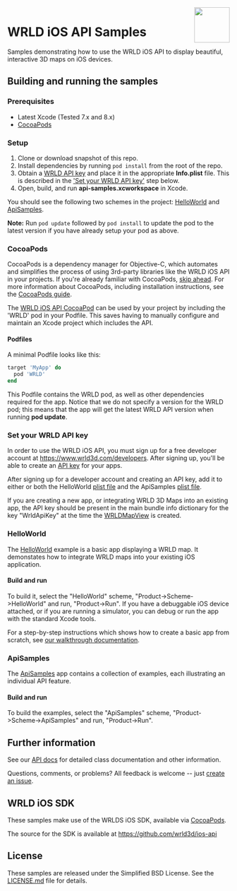 <a href="https://www.wrld3d.com/">
    <img src="https://cdn2.wrld3d.com/wp-content/uploads/2017/04/WRLD_Blue.png"  align="right" height="80px" />
</a>

# WRLD iOS API Samples
Samples demonstrating how to use the WRLD iOS API to display beautiful, interactive 3D maps on iOS devices.

## Building and running the samples

### Prerequisites
* Latest Xcode (Tested 7.x and 8.x)
* [CocoaPods](https://guides.cocoapods.org/using/getting-started.html)

### Setup
1.  Clone or download snapshot of this repo.
2.  Install dependencies by running `pod install` from the root of the repo.
3.  Obtain a [WRLD API key](https://www.wrld3d.com/developers/apikeys) and place it in the appropriate **Info.plist** file. This is described in the ['Set your WRLD API key'](#set-your-wrld-api-key) step below.
4.  Open, build, and run **api-samples.xcworkspace** in Xcode.

You should see the following two schemes in the project: [HelloWorld](https://github.com/wrld3d/ios-api-example/tree/master/HelloWorld) and [ApiSamples](https://github.com/wrld3d/ios-api-example/tree/master/ApiSamples).

**Note:** Run `pod update` followed by `pod install` to update the pod to the latest version if you have already setup your pod as above.

### CocoaPods
CocoaPods is a dependency manager for Objective-C, which automates and simplifies the process of using 3rd-party libraries like the WRLD iOS API in your projects. If you're already familiar with CocoaPods, [skip ahead](#set-your-wrld-api-key). For more information about CocoaPods, including installation instructions, see the [CocoaPods guide](https://guides.cocoapods.org/).

The [WRLD iOS API CocoaPod](https://cocoapods.org/pods/wrld) can be used by your project by including the 'WRLD' pod in your Podfile. This saves having to manually configure and maintain an Xcode project which includes the API.

#### Podfiles
A minimal Podfile looks like this:
```ruby
target 'MyApp' do
  pod 'WRLD'
end
```

This Podfile contains the WRLD pod, as well as other dependencies required for the app. Notice that we do not specify a version for the WRLD pod; this means that the app will get the latest WRLD API version when running **pod update**.

### Set your WRLD API key
In order to use the WRLD iOS API, you must sign up for a free developer account at https://www.wrld3d.com/developers. After signing up, you'll be able to create an [API key](https://www.wrld3d.com/developers/apikeys) for your apps. 

After signing up for a developer account and creating an API key, add it to either or both the HelloWorld [plist file](https://github.com/wrld3d/ios-api-example/blob/master/HelloWorld/Info.plist#L47) and the ApiSamples [plist file](https://github.com/wrld3d/ios-api-example/blob/master/ApiSamples/Info.plist#L47).

If you are creating a new app, or integrating WRLD 3D Maps into an existing app, the API key should be present in the main bundle info dictionary for the key "WrldApiKey" at the time the [WRLDMapView](https://github.com/wrld3d/ios-api/blob/master/src/private/WRLDMapView.mm) is created.

### HelloWorld
The [HelloWorld](https://github.com/wrld3d/ios-api-example/tree/master/HelloWorld) example is a basic app displaying a WRLD map. It demonstates how to integrate WRLD maps into your existing iOS application.

#### Build and run
To build it, select the "HelloWorld" scheme, "Product->Scheme->HelloWorld" and run, "Product->Run". If you have a debuggable iOS device attached, or if you are running a simulator, you can debug or run the app with the standard Xcode tools.

For a step-by-step instructions which shows how to create a basic app from scratch, see [our walkthrough documentation](https://docs.wrld3d.com/ios/latest/docs/api/Walkthrough/).

### ApiSamples
The [ApiSamples](https://github.com/wrld3d/ios-api-example/tree/master/ApiSamples) app contains a collection of examples, each illustrating an individual API feature.

#### Build and run
To build the examples, select the "ApiSamples" scheme, "Product->Scheme->ApiSamples" and run, "Product->Run".

## Further information
See our [API docs](https://docs.wrld3d.com/ios/latest/docs/api/) for detailed class documentation and other information.

Questions, comments, or problems? All feedback is welcome -- just [create an issue](https://github.com/wrld3d/ios-api-example/issues).

## WRLD iOS SDK
These samples make use of the WRLDS iOS SDK, available via [CocoaPods](https://cocoapods.org/pods/wrld). 

The source for the SDK is available at https://github.com/wrld3d/ios-api

## License
These samples are released under the Simplified BSD License. See the [LICENSE.md](https://github.com/wrld3d/ios-api-example/blob/master/LICENSE.md) file for details.
